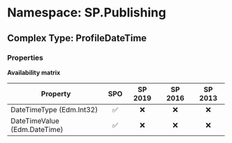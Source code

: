 # Namespace: SP.Publishing

## Complex Type: ProfileDateTime

### Properties

**Availability matrix**

Property | SPO | SP 2019 | SP 2016 | SP 2013
----------|:---:|:-------:|:-------:|:-------:
DateTimeType (Edm.Int32) | ✅ | ❌ | ❌ | ❌
DateTimeValue (Edm.DateTime) | ✅ | ❌ | ❌ | ❌